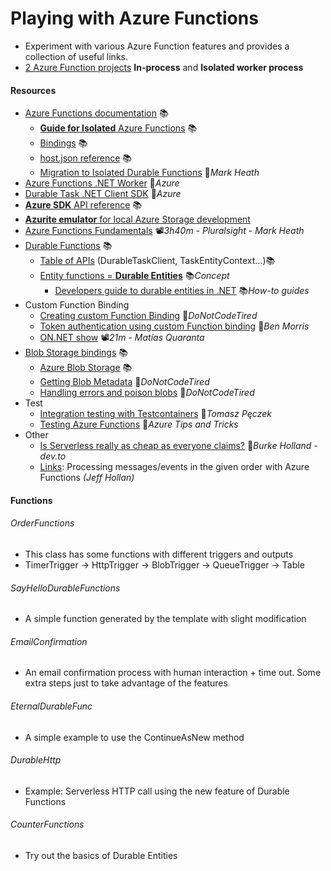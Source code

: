 # Playing with Azure Functions
- Experiment with various Azure Function features and provides a collection of useful links.
- [2 Azure Function projects](#functions) **In-process** and **Isolated worker process**

#### Resources
- [Azure Functions documentation](https://learn.microsoft.com/en-us/azure/azure-functions/functions-overview) 📚
  - [**Guide for Isolated** Azure Functions](https://learn.microsoft.com/en-us/azure/azure-functions/dotnet-isolated-process-guide) 📚
  - [Bindings](https://learn.microsoft.com/en-us/azure/azure-functions/dotnet-isolated-process-guide?tabs=windows#bindings) 📚
  - [host.json reference](https://docs.microsoft.com/en-us/azure/azure-functions/functions-host-json) 📚
  - [Migration to Isolated Durable Functions](https://markheath.net/post/migrating-to-isolated-durable-functions) 📓*Mark Heath*
- [Azure Functions .NET Worker](https://github.com/Azure/azure-functions-dotnet-worker) 👤*Azure*
- [Durable Task .NET Client SDK](https://github.com/microsoft/durabletask-dotnet) 👤*Azure*
- [**Azure SDK** API reference](https://learn.microsoft.com/en-us/dotnet/api/overview/azure) 📚
- [**Azurite emulator** for local Azure Storage development](https://learn.microsoft.com/en-us/azure/storage/common/storage-use-azurite)
- [Azure Functions Fundamentals](https://app.pluralsight.com/library/courses/azure-functions-fundamentals) 📽️*3h40m - Pluralsight - Mark Heath*
- [Durable Functions](https://learn.microsoft.com/en-ie/azure/azure-functions/durable/durable-functions-overview) 📚
  - [Table of APIs](https://learn.microsoft.com/en-us/azure/azure-functions/durable/durable-functions-dotnet-isolated-overview#public-api-changes) (DurableTaskClient, TaskEntityContext...)📚
  - [Entity functions = **Durable Entities**](https://docs.microsoft.com/en-us/azure/azure-functions/durable/durable-functions-entities) 📚*Concept*
    - [Developers guide to durable entities in .NET](https://docs.microsoft.com/en-us/azure/azure-functions/durable/durable-functions-dotnet-entities) 📚*How-to guides*
- Custom Function Binding
  - [Creating custom Function Binding](http://dontcodetired.com/blog/post/Creating-Custom-Azure-Functions-Bindings) 📓*DoNotCodeTired*
  - [Token authentication using custom Function binding](https://www.ben-morris.com/custom-token-authentication-in-azure-functions-using-bindings) 📓*Ben Morris*
  - [ON.NET show](https://youtu.be/vKrUn9qiUI8?t=60) 📽️*21m - Matías Quaranta*
- [Blob Storage bindings](https://docs.microsoft.com/en-us/azure/azure-functions/functions-bindings-storage-blob) 📚
  - [Azure Blob Storage](https://learn.microsoft.com/en-us/azure/storage/blobs/storage-blobs-introduction) 📚
  - [Getting Blob Metadata](http://dontcodetired.com/blog/post/Getting-Blob-Metadata-When-Using-Azure-Functions-Blob-Storage-Triggers) 📓*DoNotCodeTired*
  - [Handling errors and poison blobs](http://dontcodetired.com/blog/post/Handling-Errors-and-Poison-Blobs-in-Azure-Functions-With-Azure-Blob-Storage-Triggers) 📓*DoNotCodeTired*
- Test
  - [Integration testing with Testcontainers](https://www.tpeczek.com/2023/10/azure-functions-integration-testing.html) 📓*Tomasz Pęczek*
  - [Testing Azure Functions](https://microsoft.github.io/AzureTipsAndTricks/blog/tip196.html) 📓*Azure Tips and Tricks*
- Other
  - [Is Serverless really as cheap as everyone claims?](https://dev.to/azure/is-serverless-really-as-cheap-as-everyone-claims-4i9n) 📓*Burke Holland - dev.to*
  - [Links](https://github.com/19balazs86/AzureServiceBus): Processing messages/events in the given order with Azure Functions *(Jeff Hollan)*

#### Functions

###### OrderFunctions
- This class has some functions with different triggers and outputs
- TimerTrigger -> HttpTrigger -> BlobTrigger -> QueueTrigger -> Table

###### SayHelloDurableFunctions
- A simple function generated by the template with slight modification

###### EmailConfirmation
- An email confirmation process with human interaction + time out. Some extra steps just to take advantage of the features

###### EternalDurableFunc
- A simple example to use the ContinueAsNew method

###### DurableHttp
- Example: Serverless HTTP call using the new feature of Durable Functions

###### CounterFunctions
- Try out the basics of Durable Entities